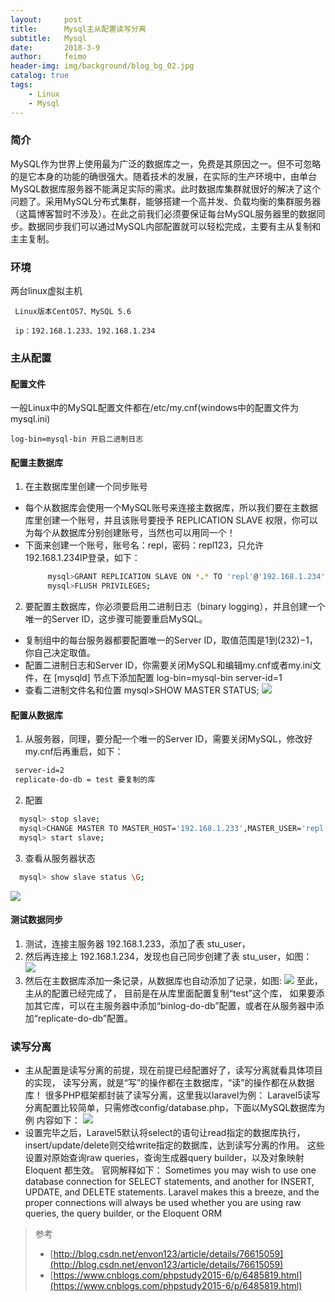```yaml
---
layout:     post
title:      Mysql主从配置读写分离
subtitle:   Mysql
date:       2018-3-9
author:     feimo
header-img: img/background/blog_bg_02.jpg
catalog: true
tags:
    - Linux
    - Mysql
---
```

### 简介
   MySQL作为世界上使用最为广泛的数据库之一，免费是其原因之一。但不可忽略的是它本身的功能的确很强大。随着技术的发展，在实际的生产环境中，由单台MySQL数据库服务器不能满足实际的需求。此时数据库集群就很好的解决了这个问题了。采用MySQL分布式集群，能够搭建一个高并发、负载均衡的集群服务器（这篇博客暂时不涉及）。在此之前我们必须要保证每台MySQL服务器里的数据同步。数据同步我们可以通过MySQL内部配置就可以轻松完成，主要有主从复制和主主复制。
### 环境
两台linux虚拟主机

     Linux版本CentOS7、MySQL 5.6

     ip：192.168.1.233、192.168.1.234

### 主从配置

#### 配置文件
一般Linux中的MySQL配置文件都在/etc/my.cnf(windows中的配置文件为mysql.ini)
```
log-bin=mysql-bin 开启二进制日志
```
 

   
#### 配置主数据库
  1. 在主数据库里创建一个同步账号
   - 每个从数据库会使用一个MySQL账号来连接主数据库，所以我们要在主数据库里创建一个账号，并且该账号要授予 REPLICATION SLAVE 权限，你可以为每个从数据库分别创建账号，当然也可以用同一个！
   - 下面来创建一个账号，账号名：repl，密码：repl123，只允许192.168.1.234IP登录，如下：
     ```bash
          mysql>GRANT REPLICATION SLAVE ON *.* TO 'repl'@'192.168.1.234' IDENTIFIED BY 'repl123';
          mysql>FLUSH PRIVILEGES;
     ```
     

  2. 要配置主数据库，你必须要启用二进制日志（binary logging），并且创建一个唯一的Server ID，这步骤可能要重启MySQL。
   - 复制组中的每台服务器都要配置唯一的Server ID，取值范围是1到(232)−1，你自己决定取值。
   - 配置二进制日志和Server ID，你需要关闭MySQL和编辑my.cnf或者my.ini文件，在 [mysqld] 节点下添加配置
      log-bin=mysql-bin
      server-id=1
   - 查看二进制文件名和位置
     mysql>SHOW MASTER STATUS;
     ![](https://i.imgur.com/q1F7y7h.jpg)

#### 配置从数据库
 1. 从服务器，同理，要分配一个唯一的Server ID，需要关闭MySQL，修改好my.cnf后再重启，如下：
 ```bash
  server-id=2
  replicate-do-db = test 要复制的库
```
 2. 配置
 ```bash
   mysql> stop slave;
   mysql>CHANGE MASTER TO MASTER_HOST='192.168.1.233',MASTER_USER='repl',MASTER_PASSWORD='real123',MASTER_LOG_FILE='mysql-bin.000048',MASTER_LOG_POS=432;
   mysql> start slave;
```
 3. 查看从服务器状态
 ```bash
   mysql> show slave status \G;
```
   
   ![](https://i.imgur.com/i3UCbMZ.png)
#### 测试数据同步
  1. 测试，连接主服务器 192.168.1.233，添加了表 stu_user，
  2. 然后再连接上 192.168.1.234，发现也自己同步创建了表 stu_user，如图：  
    ![](https://i.imgur.com/1eS89zB.png)
  3. 然后在主数据库添加一条记录，从数据库也自动添加了记录，如图:
    ![](https://i.imgur.com/o89IAx6.png)
   至此，主从的配置已经完成了， 目前是在从库里面配置复制“test”这个库，
   如果要添加其它库，可以在主服务器中添加“binlog-do-db”配置，或者在从服务器中添加“replicate-do-db”配置。
### 读写分离
- 主从配置是读写分离的前提，现在前提已经配置好了，读写分离就看具体项目的实现，
读写分离，就是“写”的操作都在主数据库，“读”的操作都在从数据库！
很多PHP框架都封装了读写分离，这里我以laravel为例：
Laravel5读写分离配置比较简单，只需修改config/database.php，下面以MySQL数据库为例 内容如下：
![](https://i.imgur.com/D3ktlDF.png)
- 设置完毕之后，Laravel5默认将select的语句让read指定的数据库执行，insert/update/delete则交给write指定的数据库，达到读写分离的作用。 这些设置对原始查询raw queries，查询生成器query builder，以及对象映射 Eloquent 都生效。 官网解释如下： Sometimes you may wish to use one database connection for SELECT statements, and another for INSERT, UPDATE, and DELETE statements. Laravel makes this a breeze, and the proper connections will always be used whether you are using raw queries, the query builder, or the Eloquent ORM
> 参考
> 
> -  [http://blog.csdn.net/envon123/article/details/76615059](http://blog.csdn.net/envon123/article/details/76615059)
> - [https://www.cnblogs.com/phpstudy2015-6/p/6485819.html](https://www.cnblogs.com/phpstudy2015-6/p/6485819.html)



